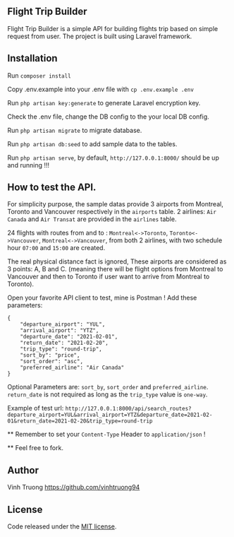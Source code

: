 
## Flight Trip Builder

Flight Trip Builder is a simple API for building flights trip based on simple request from user.
The project is built using Laravel framework.

## Installation
Run ```composer install```

Copy .env.example into your .env file with ```cp .env.example .env```

Run ```php artisan key:generate``` to generate Laravel encryption key.

Check the .env file, change the DB config to the your local DB config.

Run ```php artisan migrate``` to migrate database. 

Run ```php artisan db:seed``` to add sample data to the tables. 

Run ```php artisan serve```, by default, ```http://127.0.0.1:8000/``` should be up and running !!!

## How to test the API. 

For simplicity purpose, the sample datas provide 3 airports from Montreal, Toronto and Vancouver respectively in the `airports` table. 2 airlines: `Air Canada` and `Air Transat` are provided in the `airlines` table. 

24 flights with routes from and to : `Montreal<->Toronto`, `Toronto<->Vancouver`, `Montreal<->Vancouver`, from both 2 airlines, with two schedule hour `07:00` and `15:00` are created.

The real physical distance fact is ignored, These airports are considered as 3 points: A, B and C. (meaning there will be flight options from Montreal to Vancouver and then to Toronto if user want to arrive from Montreal to Toronto).

Open your favorite API client to test, mine is Postman ! Add these parameters: 
```
{
    "departure_airport": "YUL",
    "arrival_airport": "YTZ",
    "departure_date": "2021-02-01",
    "return_date": "2021-02-20",
    "trip_type": "round-trip",
    "sort_by": "price",
    "sort_order": "asc",
    "preferred_airline": "Air Canada"
}

```
Optional Parameters are: `sort_by`, `sort_order` and `preferred_airline`. `return_date` is not required as long as the `trip_type` value is `one-way`.

Example of test url: ```http://127.0.0.1:8000/api/search_routes?departure_airport=YUL&arrival_airport=YTZ&departure_date=2021-02-01&return_date=2021-02-20&trip_type=round-trip```

** Remember to set your `Content-Type` Header to `application/json` !

** Feel free to fork. 
## Author
Vinh Truong
https://github.com/vinhtruong94

## License

Code released under the [MIT license](https://opensource.org/licenses/MIT).
